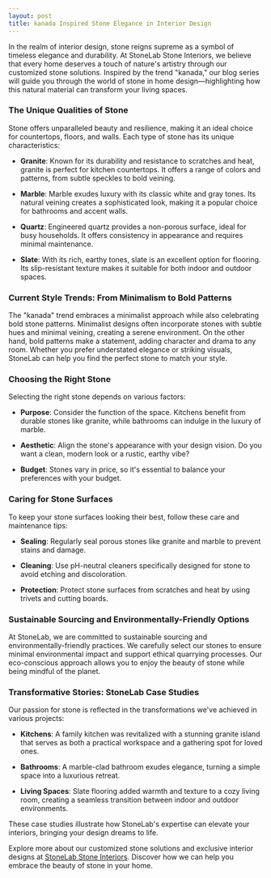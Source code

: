 ```yaml
---
layout: post
title: kanada Inspired Stone Elegance in Interior Design
---
```



In the realm of interior design, stone reigns supreme as a symbol of timeless elegance and durability. At StoneLab Stone Interiors, we believe that every home deserves a touch of nature's artistry through our customized stone solutions. Inspired by the trend "kanada," our blog series will guide you through the world of stone in home design—highlighting how this natural material can transform your living spaces.

### The Unique Qualities of Stone

Stone offers unparalleled beauty and resilience, making it an ideal choice for countertops, floors, and walls. Each type of stone has its unique characteristics:

- **Granite**: Known for its durability and resistance to scratches and heat, granite is perfect for kitchen countertops. It offers a range of colors and patterns, from subtle speckles to bold veining.
  
- **Marble**: Marble exudes luxury with its classic white and gray tones. Its natural veining creates a sophisticated look, making it a popular choice for bathrooms and accent walls.
  
- **Quartz**: Engineered quartz provides a non-porous surface, ideal for busy households. It offers consistency in appearance and requires minimal maintenance.
  
- **Slate**: With its rich, earthy tones, slate is an excellent option for flooring. Its slip-resistant texture makes it suitable for both indoor and outdoor spaces.

### Current Style Trends: From Minimalism to Bold Patterns

The "kanada" trend embraces a minimalist approach while also celebrating bold stone patterns. Minimalist designs often incorporate stones with subtle hues and minimal veining, creating a serene environment. On the other hand, bold patterns make a statement, adding character and drama to any room. Whether you prefer understated elegance or striking visuals, StoneLab can help you find the perfect stone to match your style.

### Choosing the Right Stone

Selecting the right stone depends on various factors:

- **Purpose**: Consider the function of the space. Kitchens benefit from durable stones like granite, while bathrooms can indulge in the luxury of marble.
  
- **Aesthetic**: Align the stone's appearance with your design vision. Do you want a clean, modern look or a rustic, earthy vibe?
  
- **Budget**: Stones vary in price, so it's essential to balance your preferences with your budget.

### Caring for Stone Surfaces

To keep your stone surfaces looking their best, follow these care and maintenance tips:

- **Sealing**: Regularly seal porous stones like granite and marble to prevent stains and damage.
  
- **Cleaning**: Use pH-neutral cleaners specifically designed for stone to avoid etching and discoloration.
  
- **Protection**: Protect stone surfaces from scratches and heat by using trivets and cutting boards.

### Sustainable Sourcing and Environmentally-Friendly Options

At StoneLab, we are committed to sustainable sourcing and environmentally-friendly practices. We carefully select our stones to ensure minimal environmental impact and support ethical quarrying processes. Our eco-conscious approach allows you to enjoy the beauty of stone while being mindful of the planet.

### Transformative Stories: StoneLab Case Studies

Our passion for stone is reflected in the transformations we've achieved in various projects:

- **Kitchens**: A family kitchen was revitalized with a stunning granite island that serves as both a practical workspace and a gathering spot for loved ones.

- **Bathrooms**: A marble-clad bathroom exudes elegance, turning a simple space into a luxurious retreat.

- **Living Spaces**: Slate flooring added warmth and texture to a cozy living room, creating a seamless transition between indoor and outdoor environments.

These case studies illustrate how StoneLab's expertise can elevate your interiors, bringing your design dreams to life.

Explore more about our customized stone solutions and exclusive interior designs at [StoneLab Stone Interiors](https://stonelab.se). Discover how we can help you embrace the beauty of stone in your home.